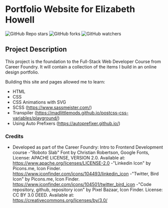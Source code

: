 # Portfolio Website for Elizabeth Howell
![GitHub Repo stars](https://img.shields.io/github/stars/eahowell/PortfolioWebsite)
![GitHub forks](https://img.shields.io/github/forks/eahowell/PortfolioWebsite)
![GitHub watchers](https://img.shields.io/github/watchers/eahowell/PortfolioWebsite)

## Project Description
This project is the foundation to the Full-Stack Web Developer Course from Career Foundry.
It will contain a collection of the items I build in an online design portfolio.

Building this site and pages allowed me to learn:
- HTML
- CSS
- CSS Animations with SVG
- SCSS (https://www.sassmeister.com/)
- Transpiler (https://madlittlemods.github.io/postcss-css-variables/playground/)
- Using Auto Prefixers (https://autoprefixer.github.io/)

### Credits
- Developed as part of the Career Foundry: Intro to Frontend Development course
-"Roboto Slab" Font by Christian Robertson, Google Fonts, License: APACHE LICENSE, VERSION 2.0. Available at: https://www.apache.org/licenses/LICENSE-2.0
-"Linkedin Icon" by Picons.me, Icon Finder. https://www.iconfinder.com/icons/104493/linkedin_icon
-"Twitter, Bird Icon" by Picons.me, Icon Finder. https://www.iconfinder.com/icons/104501/twitter_bird_icon
-"Code repository, github, repository icon" by Pixel Bazaar, Icon Finder. License: CC BY 3.0 DEED. Available at: https://creativecommons.org/licenses/by/3.0/
